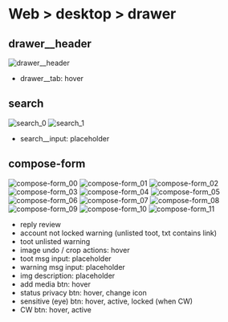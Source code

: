 # Web > desktop > drawer

## drawer__header

![drawer__header](drawer__header.png "drawer__header")

* drawer__tab: hover

## search

![search_0](search_0.png "search_0")
![search_1](search_1.png "search_1")

* search__input: placeholder

## compose-form

![compose-form_00](compose-form_00.png "compose-form_00")
![compose-form_01](compose-form_01.png "compose-form_01")
![compose-form_02](compose-form_02.png "compose-form_02")
![compose-form_03](compose-form_03.png "compose-form_03")
![compose-form_04](compose-form_04.png "compose-form_04")
![compose-form_05](compose-form_05.png "compose-form_05")
![compose-form_06](compose-form_06.png "compose-form_06")
![compose-form_07](compose-form_07.png "compose-form_07")
![compose-form_08](compose-form_08.png "compose-form_08")
![compose-form_09](compose-form_09.png "compose-form_09")
![compose-form_10](compose-form_10.png "compose-form_10")
![compose-form_11](compose-form_11.png "compose-form_11")

* reply review
* account not locked warning (unlisted toot, txt contains link)
* toot unlisted warning
* image undo / crop actions: hover
* toot msg input: placeholder
* warning msg input: placeholder
* img description: placeholder
* add media btn: hover
* status privacy btn: hover, change icon
* sensitive (eye) btn: hover, active, locked (when CW)
* CW btn: hover, active

